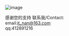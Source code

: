 
![image](http://note.youdao.com/s/R4L3Ah8P)

感谢您的支持
联系我/Contact: <br/>
email:it_nan@163.com <br/>
qq:412891216 <br/>



